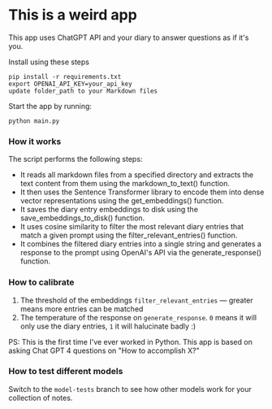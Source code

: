 # This is a weird app

This app uses ChatGPT API and your diary to answer questions as if it's you.

Install using these steps
```
pip install -r requirements.txt
export OPENAI_API_KEY=your_api_key
update folder_path to your Markdown files 
```

Start the app by running:
```
python main.py 
```

### How it works
The script performs the following steps:

- It reads all markdown files from a specified directory and extracts the text content from them using the markdown_to_text() function.
- It then uses the Sentence Transformer library to encode them into dense vector representations using the get_embeddings() function.
- It saves the diary entry embeddings to disk using the save_embeddings_to_disk() function.
- It uses cosine similarity to filter the most relevant diary entries that match a given prompt using the filter_relevant_entries() function.
- It combines the filtered diary entries into a single string and generates a response to the prompt using OpenAI's API via the generate_response() function.

### How to calibrate
1. The threshold of the embeddings `filter_relevant_entries` — greater means more entries can be matched
2. The temperature of the response on `generate_response`. `0` means it will only use the diary entries, `1` it will halucinate badly :)

PS: This is the first time I've ever worked in Python. This app is based on asking Chat GPT 4 questions on "How to accomplish X?"

### How to test different models
Switch to the `model-tests` branch to see how other models work for your collection of notes. 
